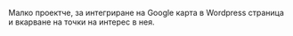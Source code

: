 Малко проектче, за интегриране на Google карта в Wordpress страница и вкарване на точки на интерес в нея.
